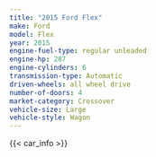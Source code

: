 ```yaml
---
title: "2015 Ford Flex"
make: Ford
model: Flex
year: 2015
engine-fuel-type: regular unleaded
engine-hp: 287
engine-cylinders: 6
transmission-type: Automatic
driven-wheels: all wheel drive
number-of-doors: 4
market-category: Crossover
vehicle-size: Large
vehicle-style: Wagon
---
```


{{< car_info >}}
